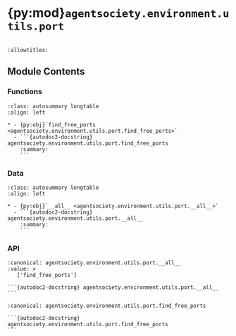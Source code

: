 # {py:mod}`agentsociety.environment.utils.port`

```{py:module} agentsociety.environment.utils.port
```

```{autodoc2-docstring} agentsociety.environment.utils.port
:allowtitles:
```

## Module Contents

### Functions

````{list-table}
:class: autosummary longtable
:align: left

* - {py:obj}`find_free_ports <agentsociety.environment.utils.port.find_free_ports>`
  - ```{autodoc2-docstring} agentsociety.environment.utils.port.find_free_ports
    :summary:
    ```
````

### Data

````{list-table}
:class: autosummary longtable
:align: left

* - {py:obj}`__all__ <agentsociety.environment.utils.port.__all__>`
  - ```{autodoc2-docstring} agentsociety.environment.utils.port.__all__
    :summary:
    ```
````

### API

````{py:data} __all__
:canonical: agentsociety.environment.utils.port.__all__
:value: >
   ['find_free_ports']

```{autodoc2-docstring} agentsociety.environment.utils.port.__all__
```

````

````{py:function} find_free_ports(num_ports: int = 1) -> typing.List[int]
:canonical: agentsociety.environment.utils.port.find_free_ports

```{autodoc2-docstring} agentsociety.environment.utils.port.find_free_ports
```
````
